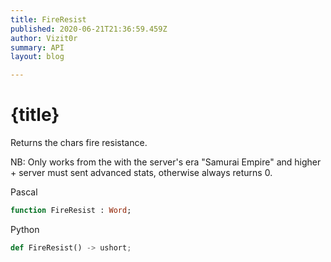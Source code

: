 ```yaml
---
title: FireResist
published: 2020-06-21T21:36:59.459Z
author: Vizit0r
summary: API
layout: blog

---
```


# {title}

Returns the chars fire resistance.

NB: Only works from the with the server's era "Samurai Empire" and higher  + server must sent advanced stats, otherwise always returns 0.




Pascal

```pascal
function FireResist : Word;

```




Python
```python
def FireResist() -> ushort;
```



